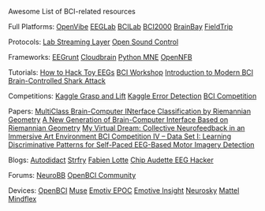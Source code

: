Awesome List of BCI-related resources

Full Platforms:
[OpenVibe](http://openvibe.inria.fr/)
[EEGLab](http://sccn.ucsd.edu/eeglab/)
[BCILab](http://sccn.ucsd.edu/wiki/BCILAB)
[BCI2000](http://www.schalklab.org/research/bci2000)
[BrainBay](http://www.shifz.org/brainbay/)
[FieldTrip](http://www.fieldtriptoolbox.org/)

Protocols:
[Lab Streaming Layer](https://github.com/sccn/labstreaminglayer)
[Open Sound Control](http://www.opensoundcontrol.org/)

Frameworks:
[EEGrunt](http://www.autodidacts.io/eegrunt-open-source-python-eeg-analysis-utilities/)
[Cloudbrain](http://getcloudbrain.com/)
[Python MNE](http://martinos.org/mne/stable/index.html)
[OpenNFB](https://github.com/strfry/OpenNFB)

Tutorials:
[How to Hack Toy EEGs](http://www.frontiernerds.com/brain-hack)
[BCI Workshop](https://github.com/bcimontreal/bci_workshop/blob/master/INSTRUCTIONS.md)
[Introduction to Modern BCI](http://sccn.ucsd.edu/wiki/Introduction_To_Modern_Brain-Computer_Interface_Design)
[Brain-Controlled Shark Attack](http://eeghacker.blogspot.com/2015/03/brain-controlled-shark-attack.html)

Competitions:
[Kaggle Grasp and Lift](https://www.kaggle.com/c/grasp-and-lift-eeg-detection)
[Kaggle Error Detection](https://www.kaggle.com/c/inria-bci-challenge)
[BCI Competition](http://www.bbci.de/competition/iv/)

Papers:
[MultiClass Brain-Computer INterface Classification by Riemannian Geometry](https://www.researchgate.net/publication/51727880_Multiclass_Brain-Computer_Interface_Classification_by_Riemannian_Geometry)
[A New Generation of Brain-Computer Interface Based on Riemannian Geometry](https://www.researchgate.net/publication/258144410_A_New_Generation_of_Brain-Computer_Interface_Based_on_Riemannian_Geometry)
[My Virtual Dream: Collective Neurofeedback in an Immersive Art Environment ](http://journals.plos.org/plosone/article?id=10.1371/journal.pone.0130129)
[BCI Competition IV – Data Set I: Learning Discriminative Patterns for Self-Paced EEG-Based Motor Imagery Detection](http://www.ncbi.nlm.nih.gov/pmc/articles/PMC3272647/)

Blogs:
[Autodidact](http://www.autodidacts.io/)
[Strfry](http://strfry.org/blog/)
[Fabien Lotte](https://sites.google.com/site/fabienlotte/code-and-softwares)
[Chip Audette EEG Hacker](http://eeghacker.blogspot.ca/)

Forums:
[NeuroBB](https://neurobb.com/)
[OpenBCI Community](http://openbci.com/community/)

Devices:
[OpenBCI](http://openbci.com)
[Muse](http://www.choosemuse.com/)
[Emotiv EPOC](https://emotiv.com/epoc.php)
[Emotive Insight](https://emotiv.com/insight.php)
[Neurosky](http://neurosky.com/)
[Mattel Mindflex](https://en.wikipedia.org/wiki/Mindflex)

